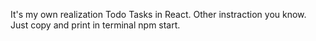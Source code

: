 It's my own realization Todo Tasks in React. Other instraction you know. Just copy and print in terminal npm start.
